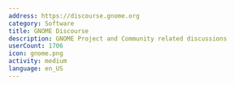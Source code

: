 ```yaml
---
address: https://discourse.gnome.org
category: Software
title: GNOME Discourse
description: GNOME Project and Community related discussions
userCount: 1706
icon: gnome.png
activity: medium
language: en_US
---
```

